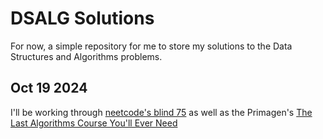 # DSALG Solutions

For now, a simple repository for me to store my solutions to the Data Structures and Algorithms problems.

## Oct 19 2024

I'll be working through [neetcode's blind 75](https://neetcode.io/practice) as well as the Primagen's [The Last Algorithms Course You'll Ever Need](https://frontendmasters.com/courses/algorithms/)
